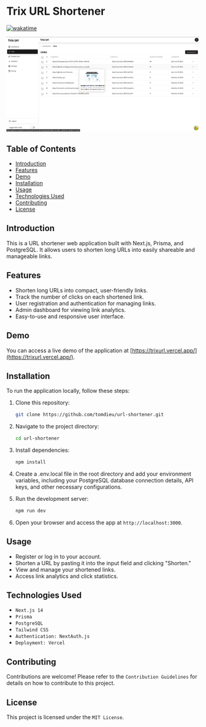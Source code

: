 # Trix URL Shortener
[![wakatime](https://wakatime.com/badge/user/7a03d500-b310-4adb-9229-1bb6044d565d/project/6d51eb0b-4525-4bd4-9a57-9015ee8c05d6.svg)](https://wakatime.com/badge/user/7a03d500-b310-4adb-9229-1bb6044d565d/project/6d51eb0b-4525-4bd4-9a57-9015ee8c05d6)

![App Screenshot](./public/Screenshot.png)

## Table of Contents

- [Introduction](#introduction)
- [Features](#features)
- [Demo](#demo)
- [Installation](#installation)
- [Usage](#usage)
- [Technologies Used](#technologies-used)
- [Contributing](#contributing)
- [License](#license)

## Introduction

This is a URL shortener web application built with Next.js, Prisma, and PostgreSQL. It allows users to shorten long URLs into easily shareable and manageable links.

## Features

- Shorten long URLs into compact, user-friendly links.
- Track the number of clicks on each shortened link.
- User registration and authentication for managing links.
- Admin dashboard for viewing link analytics.
- Easy-to-use and responsive user interface.

## Demo

You can access a live demo of the application at [https://trixurl.vercel.app/](https://trixurl.vercel.app/).

## Installation

To run the application locally, follow these steps:

1. Clone this repository:

   ```bash
   git clone https://github.com/tomdieu/url-shortener.git
   ```

2. Navigate to the project directory:

    ```bash
    cd url-shortener
    ```

3. Install dependencies:

    ```bash
    npm install
    ```

4. Create a .env.local file in the root directory and add your environment variables, including your PostgreSQL database connection details, API keys, and other necessary configurations.

5. Run the development server:

    ```bash
    npm run dev
    ```

6. Open your browser and access the app at `http://localhost:3000`.

## Usage

- Register or log in to your account.
- Shorten a URL by pasting it into the input field and clicking "Shorten."
- View and manage your shortened links.
- Access link analytics and click statistics.

## Technologies Used

- `Next.js 14`
- `Prisma`
- `PostgreSQL`
- `Tailwind CSS`
- `Authentication: NextAuth.js`
- `Deployment: Vercel`

## Contributing

Contributions are welcome! Please refer to the `Contribution Guidelines` for details on how to contribute to this project.

## License

This project is licensed under the `MIT License`.
